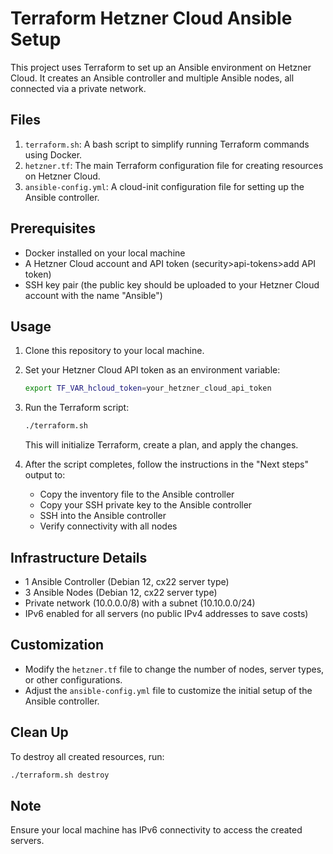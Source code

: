 # Terraform Hetzner Cloud Ansible Setup

This project uses Terraform to set up an Ansible environment on Hetzner Cloud. It creates an Ansible controller and multiple Ansible nodes, all connected via a private network.

## Files

1. `terraform.sh`: A bash script to simplify running Terraform commands using Docker.
2. `hetzner.tf`: The main Terraform configuration file for creating resources on Hetzner Cloud.
3. `ansible-config.yml`: A cloud-init configuration file for setting up the Ansible controller.

## Prerequisites

- Docker installed on your local machine
- A Hetzner Cloud account and API token (security>api-tokens>add API token)
- SSH key pair (the public key should be uploaded to your Hetzner Cloud account with the name "Ansible")

## Usage

1. Clone this repository to your local machine.

2. Set your Hetzner Cloud API token as an environment variable:
   ```bash
   export TF_VAR_hcloud_token=your_hetzner_cloud_api_token
   ```

3. Run the Terraform script:
   ```bash
   ./terraform.sh
   ```
   This will initialize Terraform, create a plan, and apply the changes.

4. After the script completes, follow the instructions in the "Next steps" output to:
   - Copy the inventory file to the Ansible controller
   - Copy your SSH private key to the Ansible controller
   - SSH into the Ansible controller
   - Verify connectivity with all nodes

## Infrastructure Details

- 1 Ansible Controller (Debian 12, cx22 server type)
- 3 Ansible Nodes (Debian 12, cx22 server type)
- Private network (10.0.0.0/8) with a subnet (10.10.0.0/24)
- IPv6 enabled for all servers (no public IPv4 addresses to save costs)

## Customization

- Modify the `hetzner.tf` file to change the number of nodes, server types, or other configurations.
- Adjust the `ansible-config.yml` file to customize the initial setup of the Ansible controller.

## Clean Up

To destroy all created resources, run:
```bash
./terraform.sh destroy
```

## Note

Ensure your local machine has IPv6 connectivity to access the created servers.
